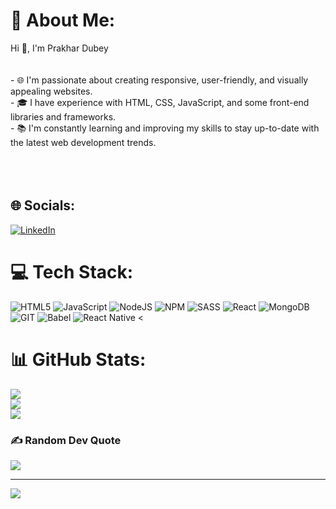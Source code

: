 # 💫 About Me:
Hi 👋, I'm Prakhar Dubey<br><br><br>- 🌐 I'm passionate about creating responsive, user-friendly, and visually appealing websites.<br>- 🎓 I have experience with HTML, CSS, JavaScript, and some front-end libraries and frameworks.<br>- 📚 I'm constantly learning and improving my skills to stay up-to-date with the latest web development trends.<br><br><br><br>


## 🌐 Socials:
[![LinkedIn](https://img.shields.io/badge/LinkedIn-%230077B5.svg?logo=linkedin&logoColor=white)](https://linkedin.com/in/prakhardubey13) 

# 💻 Tech Stack:
![HTML5](https://img.shields.io/badge/html5-%23E34F26.svg?style=for-the-badge&logo=html5&logoColor=white) ![JavaScript](https://img.shields.io/badge/javascript-%23323330.svg?style=for-the-badge&logo=javascript&logoColor=%23F7DF1E) ![NodeJS](https://img.shields.io/badge/node.js-6DA55F?style=for-the-badge&logo=node.js&logoColor=white) ![NPM](https://img.shields.io/badge/NPM-%23CB3837.svg?style=for-the-badge&logo=npm&logoColor=white) ![SASS](https://img.shields.io/badge/SASS-hotpink.svg?style=for-the-badge&logo=SASS&logoColor=white) ![React](https://img.shields.io/badge/react-%2320232a.svg?style=for-the-badge&logo=react&logoColor=%2361DAFB) ![MongoDB](https://img.shields.io/badge/MongoDB-%234ea94b.svg?style=for-the-badge&logo=mongodb&logoColor=white) ![GIT](https://img.shields.io/badge/Git-fc6d26?style=for-the-badge&logo=git&logoColor=white) ![Babel](https://img.shields.io/badge/Babel-F9DC3e?style=for-the-badge&logo=babel&logoColor=black)
![React Native](https://img.shields.io/badge/react_native-%2320232a.svg?style=for-the-badge&logo=react&logoColor=%2361DAFB)
<
# 📊 GitHub Stats:
![](https://github-readme-stats.vercel.app/api?username=prakharcodehere&theme=dark&hide_border=false&include_all_commits=true&count_private=true)<br/>
![](https://github-readme-streak-stats.herokuapp.com/?user=prakharcodehere&theme=dark&hide_border=false)<br/>
![](https://github-readme-stats.vercel.app/api/top-langs/?username=prakharcodehere&theme=dark&hide_border=false&include_all_commits=true&count_private=true&layout=compact)

### ✍️ Random Dev Quote
![](https://quotes-github-readme.vercel.app/api?type=horizontal&theme=light)

---
[![](https://visitcount.itsvg.in/api?id=prakharcodehere&icon=0&color=0)](https://visitcount.itsvg.in)

<!-- Proudly created with GPRM ( https://gprm.itsvg.in ) -->
